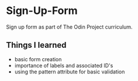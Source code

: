 # Sign-Up-Form

Sign up form as part of The Odin Project curriculum.

## Things I learned

- basic form creation
- importance of labels and associated ID's
- using the pattern attribute for basic validation

